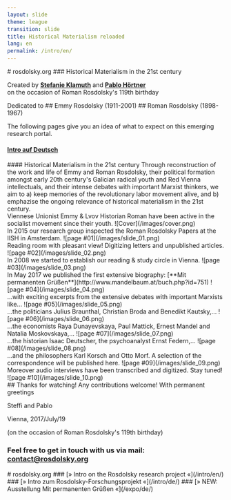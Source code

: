 ```yaml
---
layout: slide
theme: league
transition: slide
title: Historical Materialism reloaded
lang: en
permalink: /intro/en/
---
```


<section data-markdown>
# rosdolsky.org
### Historical Materialism in the 21st century

Created by **[Stefanie Klamuth](https://twitter.com/kaputtzig)** and **[Pablo Hörtner](https://twitter.com/redtux)**<br>
on the occasion of Roman Rosdolsky's 119th birthday
</section>


<section data-markdown>
Dedicated to
## Emmy Rosdolsky (1911-2001)
## Roman Rosdolsky (1898-1967)

The following pages give you an idea of what to expect on this emerging research portal.

#### [Intro auf Deutsch](/intro/de/)
</section>


<section data-markdown>
#### Historical Materialism in the 21st century
Through reconstruction of the work and life of Emmy and Roman Rosdolsky, their political formation
amongst early 20th century's Galician radical youth and Red Vienna intellectuals, and their intense
debates with important Marxist thinkers, we aim to a) keep memories of the revolutionary labor movement
alive, and b) emphazise the ongoing relevance of historical materialism in the 21st century.
</section>


<section data-markdown>
Viennese Unionist Emmy & Lvov Historian Roman have been active in the socialist movement since their youth.
![Cover](/images/cover.png)
</section>


<section data-markdown>
In 2015 our research group inspected the Roman Rosdolsky Papers at the IISH in Amsterdam.
![page #01](/images/slide_01.png)
</section>


<section data-markdown>
Reading room with pleasant view! Digitizing letters and unpublished articles.
![page #02](/images/slide_02.png)
</section>


<section data-markdown>
In 2008 we started to establish our reading & study circle in Vienna.
![page #03](/images/slide_03.png)
</section>


<section data-markdown>
In May 2017 we published the first extensive biography: [**Mit permanenten Grüßen**](http://www.mandelbaum.at/buch.php?id=751)
![page #04](/images/slide_04.png)
</section>


<section data-markdown>
...with exciting excerpts from the extensive debates with important Marxists like...
![page #05](/images/slide_05.png)
</section>


<section data-markdown>
...the politicians Julius Braunthal, Christian Broda and Benedikt Kautsky,...
![page #06](/images/slide_06.png)
</section>


<section data-markdown>
...the economists Raya Dunayevskaya, Paul Mattick, Ernest Mandel and Natalia Moskovskaya,...
![page #07](/images/slide_07.png)
</section>


<section data-markdown>
...the historian Isaac Deutscher, the psychoanalyst Ernst Federn,...
![page #08](/images/slide_08.png)
</section>


<section data-markdown>
...and the philosophers Karl Korsch and Otto Morf. A selection of the correspondence will be published here.
![page #09](/images/slide_09.png)
</section>


<section data-markdown>
Moreover audio interviews have been transcribed and digitized. Stay tuned!
![page #10](/images/slide_10.png)
</section>


<section data-markdown>
## Thanks for watching! Any contributions welcome!
With permanent greetings

Steffi and Pablo

Vienna, 2017/July/19

(on the occasion of Roman Rosdolsky's 119th birthday)
### Feel free to get in touch with us via mail: [contact@rosdolsky.org](mailto:contact@rosdolsky.org)
</section>


<section data-markdown>
# rosdolsky.org
### [» Intro on the Rosdolsky research project «](/intro/en/)
### [» Intro zum Rosdolsky-Forschungsprojekt «](/intro/de/)
### [» NEW: Ausstellung Mit permanenten Grüßen «](/expo/de/)
</section>
